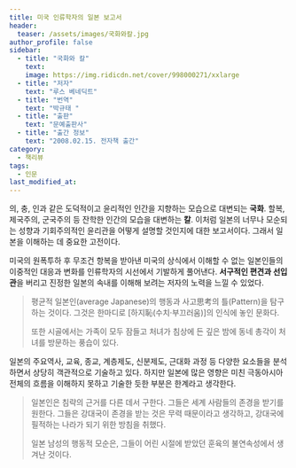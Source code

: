 ```yaml
---
title: 미국 인류학자의 일본 보고서
header:
  teaser: /assets/images/국화와칼.jpg
author_profile: false
sidebar:
  - title: "국화와 칼"
    text:
    image: https://img.ridicdn.net/cover/998000271/xxlarge
  - title: "저자"
    text: "루스 베네딕트"
  - title: "번역"
    text: "박규태 "
  - title: "출판"
    text: "문예출판사"
  - title: "출간 정보"
    text: "2008.02.15. 전자책 출간"
category:
  - 책리뷰
tags:
  - 인문
last_modified_at:
---
```


의, 충, 인과 같은 도덕적이고 윤리적인 인간을 지향하는 모습으로 대변되는 **국화**. 할복, 제국주의, 군국주의 등 잔학한 인간의 모습을 대변하는 **칼**. 이처럼 일본의 너무나 모순되는 성향과 기회주의적인 윤리관을 어떻게 설명할 것인지에 대한 보고서이다. 그래서 일본을 이해하는 데 중요한 고전이다. 

미국의 원폭투하 후 무조건 항복을 받아낸 미국의 상식에서 이해할 수 없는 일본인들의 이중적인 대응과 변화를 인류학자의 시선에서 기발하게 풀어낸다. **서구적인 편견과 선입관**을 버리고 진정한 일본의 속내를 이해해 보려는 저자의 노력을 느낄 수 있었다. 

> 평균적 일본인(average Japanese)의 행동과 사고思考의 틀(Pattern)을 탐구하는 것이다. 그것은 한마디로 [하지恥(수치·부끄러움)]의 인식에 놓인 문화다. 
>
> 또한 시골에서는 가족이 모두 잠들고 처녀가 침상에 든 깊은 밤에 동네 총각이 처녀를 방문하는 풍습이 있다. 

일본의 주요역사, 교육, 종교, 계층제도, 신분제도, 근대화 과정 등 다양한 요소들을 분석하면서 상당히 객관적으로 기술하고 있다. 하지만 일본에 많은 영향은 미친 극동아시아 전체의 흐름을 이해하지 못하고 기술한 듯한 부분은 한계라고 생각한다. 

> 일본인은 침략의 근거를 다른 데서 구한다. 그들은 세계 사람들의 존경을 받기를 원한다. 그들은 강대국이 존경을 받는 것은 무력 때문이라고 생각하고, 강대국에 필적하는 나라가 되기 위한 방침을 취했다. 
>
> 일본 남성의 행동적 모순은, 그들이 어린 시절에 받았던 훈육의 불연속성에서 생겨난 것이다. 
